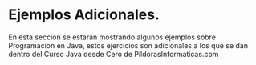 # Ejemplos Adicionales.

En esta seccion se estaran mostrando algunos ejemplos sobre Programacion
en Java, estos ejercicios son adicionales a los que se dan dentro del Curso
Java desde Cero de PildorasInformaticas.com